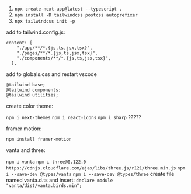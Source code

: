 1. `npx create-next-app@latest --typescript .`
2. `npm install -D tailwindcss postcss autoprefixer`
3. `npx tailwindcss init -p`

add to tailwind.config.js:

```
content: [
    "./app/**/*.{js,ts,jsx,tsx}",
    "./pages/**/*.{js,ts,jsx,tsx}",
    "./components/**/*.{js,ts,jsx,tsx}",
  ],
```

add to globals.css and restart vscode

```
@tailwind base;
@tailwind components;
@tailwind utilities;
```

create color theme:

`npm i next-themes`
`npm i react-icons`
`npm i sharp` ?????

framer motion:

`npm install framer-motion`

vanta and three:

`npm i vanta`
`npm i three@0.122.0`
`https://cdnjs.cloudflare.com/ajax/libs/three.js/r121/three.min.js`
`npm i --save-dev @types/vanta`
`npm i --save-dev @types/three`
create file named vanta.d.ts and insert: `declare module "vanta/dist/vanta.birds.min";`
